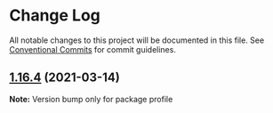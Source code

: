 # Change Log

All notable changes to this project will be documented in this file.
See [Conventional Commits](https://conventionalcommits.org) for commit guidelines.

## [1.16.4](https://github.com/Chronoblog/gatsby-theme-chronoblog/compare/profile@1.16.3...profile@1.16.4) (2021-03-14)

**Note:** Version bump only for package profile
